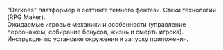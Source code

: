 "Darknes" платформер в сеттинге темного фентези. 
Стеки технологий (RPG Maker).  
Ожидаемые игровые механики и особенности (управление персонажем, собирание бонусов, жизнь и смерть игрока).  
Инструкция по установке окружения и запуску приложения.
